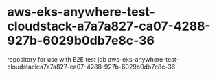 # aws-eks-anywhere-test-cloudstack-a7a7a827-ca07-4288-927b-6029b0db7e8c-36
repository for use with E2E test job aws-eks-anywhere-test-cloudstack:a7a7a827-ca07-4288-927b-6029b0db7e8c-36
